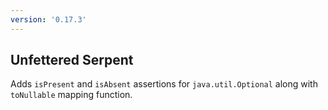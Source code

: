 ```yaml
---
version: '0.17.3'
---
```


## Unfettered Serpent

Adds `isPresent` and `isAbsent` assertions for `java.util.Optional` along with `toNullable` mapping function.
